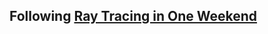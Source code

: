 ## Following [Ray Tracing in One Weekend](https://raytracing.github.io/books/RayTracingInOneWeekend.html#overview)